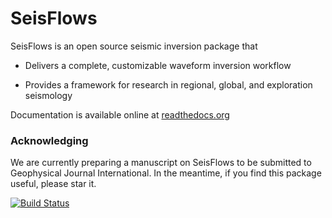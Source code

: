 SeisFlows
=========

SeisFlows is an open source seismic inversion package that

- Delivers a complete, customizable waveform inversion workflow

- Provides a framework for research in regional, global, and exploration seismology

Documentation is available online at [readthedocs.org](http://seisflows.readthedocs.org/en/latest/)


### Acknowledging

We are currently preparing a manuscript on SeisFlows to be submitted to Geophysical Journal International. In the meantime, if you find this package useful, please star it.

[![Build Status](https://travis-ci.org/PrincetonUniversity/seisflows.svg?branch=master)](https://travis-ci.org/PrincetonUniversity/seisflows)
